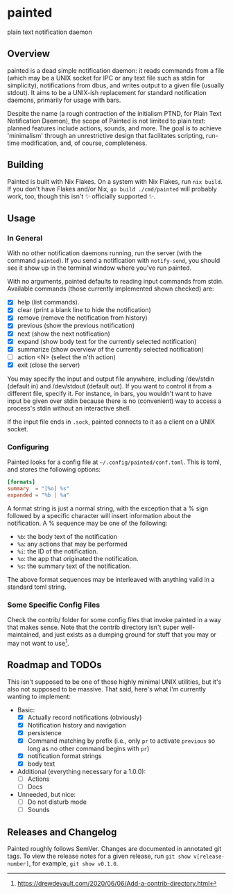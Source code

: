 # painted
plain text notification daemon

## Overview
painted is a dead simple notification daemon: it reads commands from a file
(which may be a UNIX socket for IPC or any text file such as stdin for
simplicity), notifications from dbus, and writes output to a given file (usually
stdout). It aims to be a UNIX-ish replacement for standard notification daemons,
primarily for usage with bars.

Despite the name (a rough contraction of the initialism PTND, for Plain Text
Notification Daemon), the scope of Painted is not limited to plain text: planned
features include actions, sounds, and more. The goal is to achieve 'minimalism'
through an unrestrictive design that facilitates scripting, run-time
modification, and, of course, completeness.

## Building
Painted is built with Nix Flakes. On a system with Nix Flakes, run `nix build`.
If you don't have Flakes and/or Nix, `go build ./cmd/painted` will probably
work, too, though this isn't :sparkles: officially supported :sparkles:.

## Usage

### In General
With no other notification daemons running, run the server (with the command
`painted`). If you send a notification with `notify-send`, you should see it
show up in the terminal window where you've run painted.

With no arguments, painted defaults to reading input commands from stdin.
Available commands (those currently implemented shown checked) are:

- [x] help (list commands).
- [x] clear (print a blank line to hide the notification)
- [x] remove (remove the notification from history)
- [x] previous (show the previous notification)
- [x] next (show the next notification)
- [x] expand (show body text for the currently selected notification)
- [x] summarize (show overview of the currently selected notification)
- [ ] action \<N> (select the n\'th action)
- [x] exit (close the server)

You may specify the input and output file anywhere, including /dev/stdin
(default in) and /dev/stdout (default out). If you want to control it from a
different file, specify it. For instance, in bars, you wouldn't want to have
input be given over stdin because there is no (convenient) way to access a
process's stdin without an interactive shell.

If the input file ends in `.sock`, painted connects to it as a client on a UNIX
socket.

### Configuring
Painted looks for a config file at `~/.config/painted/conf.toml`. This is toml,
and stores the following options:

```toml
[formats]
summary  = "[%o] %s"
expanded = "%b | %a"
```

A format string is just a normal string, with the exception that a % sign
followed by a specific character will insert information about the notification.
A % sequence may be one of the following:

+ `%b`: the body text of the notification
+ `%a`: any actions that may be performed
+ `%i`: the ID of the notification.
+ `%o`: the app that *o*riginated the notification.
+ `%s`: the summary text of the notification.

The above format sequences may be interleaved with anything valid in a standard
toml string.

### Some Specific Config Files
Check the contrib/ folder for some config files that invoke painted in a way
that makes sense. Note that the contrib directory isn't super well-maintained,
and just exists as a dumping ground for stuff that you may or may not want to
use[^1].

## Roadmap and TODOs
This isn't supposed to be one of those highly minimal UNIX utilities, but it's
also not supposed to be massive. That said, here's what I'm currently wanting to
implement:

- Basic:
  - [x] Actually record notifications (obviously)
  - [x] Notification history and navigation
  - [x] persistence
  - [x] Command matching by prefix (i.e., only `pr` to activate `previous` so
        long as no other command begins with `pr`)
  - [x] notification format strings
  - [x] body text
- Additional (everything necessary for a 1.0.0):
  - [ ] Actions
  - [ ] Docs
- Unneeded, but nice:
  - [ ] Do not disturb mode
  - [ ] Sounds

[^1]: https://drewdevault.com/2020/06/06/Add-a-contrib-directory.html

## Releases and Changelog
Painted roughly follows SemVer. Changes are documented in annotated git tags. To
view the release notes for a given release, run `git show v[release-number]`,
for example, `git show v0.1.0`.
